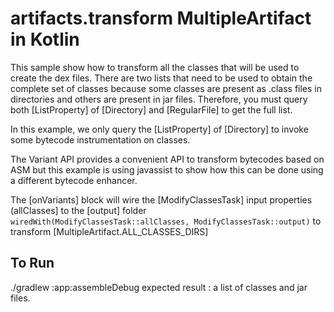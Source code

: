 # artifacts.transform MultipleArtifact in Kotlin
This sample show how to transform all the classes that will be used to create the dex files.
There are two lists that need to be used to obtain the complete set of classes because some
classes are present as .class files in directories and others are present in jar files.
Therefore, you must query both [ListProperty] of [Directory] and [RegularFile] to get the full list.

In this example, we only query the [ListProperty] of [Directory] to invoke some bytecode
instrumentation on classes.

The Variant API provides a convenient API to transform bytecodes based on ASM but this example
is using javassist to show how this can be done using a different bytecode enhancer.


The [onVariants] block will wire the [ModifyClassesTask] input properties (allClasses]
to the [output] folder
`wiredWith(ModifyClassesTask::allClasses, ModifyClassesTask::output)`
to transform [MultipleArtifact.ALL_CLASSES_DIRS]

## To Run
./gradlew :app:assembleDebug
expected result : a list of classes and jar files.